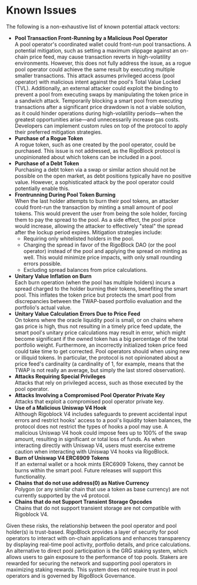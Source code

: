 # Known Issues

The following is a non-exhaustive list of known potential attack vectors:

* **Pool Transaction Front-Running by a Malicious Pool Operator**\
  A pool operator's coordinated wallet could front-run pool transactions. A potential mitigation, such as setting a maximum slippage against an on-chain price feed, may cause transaction reverts in high-volatility environments. However, this does not fully address the issue, as a rogue pool operator could achieve the same result by executing multiple smaller transactions. This attack assumes privileged access (pool operator) with malicious intent against the pool's Total Value Locked (TVL). Additionally, an external attacker could exploit the binding to prevent a pool from executing swaps by manipulating the token price in a sandwich attack. Temporarily blocking a smart pool from executing transactions after a significant price drawdown is not a viable solution, as it could hinder operations during high-volatility periods—when the greatest opportunities arise—and unnecessarily increase gas costs. Developers can implement custom rules on top of the protocol to apply their preferred mitigation strategies.
* **Purchase of a Rogue Token**\
  A rogue token, such as one created by the pool operator, could be purchased. This issue is not addressed, as the RigoBlock protocol is unopinionated about which tokens can be included in a pool.
* **Purchase of a Debt Token**\
  Purchasing a debt token via a swap or similar action should not be possible on the open market, as debt positions typically have no positive value. However, a sophisticated attack by the pool operator could potentially enable this.
* **Frontrunning During Pool Token Burning**\
  When the last holder attempts to burn their pool tokens, an attacker could front-run the transaction by minting a small amount of pool tokens. This would prevent the user from being the sole holder, forcing them to pay the spread to the pool. As a side effect, the pool price would increase, allowing the attacker to effectively "steal" the spread after the lockup period expires. Mitigation strategies include:
  * Requiring only whitelisted holders in the pool.
  * Charging the spread in favor of the RigoBlock DAO (or the pool operator) instead of the pool and applying the spread on minting as well. This would minimize price impacts, with only small rounding errors possible.
  * Excluding spread balances from price calculations.
* **Unitary Value Inflation on Burn**\
  Each burn operation (when the pool has multiple holders) incurs a spread charged to the holder burning their tokens, benefiting the smart pool. This inflates the token price but protects the smart pool from discrepancies between the TWAP-based portfolio evaluation and the portfolio's actual value.
* **Unitary Value Calculation Errors Due to Price Feed**\
  On tokens where the oracle liquidity pool is small, or on chains where gas price is high, thus not resulting in a timely price feed update, the smart pool's unitary price calculations may result in error, which might become significant if the owned token has a big percentage of the total portfolio weight. Furthermore, an incorrectly initialized token price feed could take time to get corrected. Pool operators should when using new or illiquid tokens. In particular, the protocol is not opinionated about a price feed's cardinality (a cardinality of 1, for example, means that the TWAP is not really an average, but simply the last stored observation).
* **Attacks Requiring Special Privileges**\
  Attacks that rely on privileged access, such as those executed by the pool operator.
* **Attacks Involving a Compromised Pool Operator Private Key**\
  Attacks that exploit a compromised pool operator private key.
* **Use of a Malicious Uniswap V4 Hook**\
  Although Rigoblock V4 includes safeguards to prevent accidental input errors and restrict hooks' access to a pool's liquidity token balances, the protocol does not restrict the types of hooks a pool may use. A malicious Uniswap V4 hook could impose fees up to 100% of the swap amount, resulting in significant or total loss of funds. As when interacting directly with Uniswap V4, users must exercise extreme caution when interacting with Uniswap V4 hooks via RigoBlock.
* **Burn of Uniswap V4 ERC6909 Tokens**\
  If an external wallet or a hook mints ERC6909 Tokens, they cannot be burns within the smart pool. Future releases will support this functionality.
* **Chains that do not use address(0) as Native Currency**\
  Polygon (or any similar chain that use a token as base currency) are not currently supported by the v4 protocol.
* **Chains that do not Support Transient Storage Opcodes**\
  Chains that do not support transient storage are not compatible with Rigoblock V4.

Given these risks, the relationship between the pool operator and pool holder(s) is trust-based. RigoBlock provides a layer of security for pool operators to interact with on-chain applications and enhances transparency by displaying real-time pool activity, portfolio details, and price calculations.\
An alternative to direct pool participation is the GRG staking system, which allows users to gain exposure to the performance of top pools. Stakers are rewarded for securing the network and supporting pool operators in maximizing staking rewards. This system does not require trust in pool operators and is governed by RigoBlock Governance.
